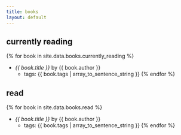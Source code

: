 ```yaml
---
title: books
layout: default
---
```


## currently reading
{% for book in site.data.books.currently_reading %}
  - *{{ book.title }}* by {{ book.author }}
    - tags: {{ book.tags | array_to_sentence_string }}
{% endfor %}

## read
{% for book in site.data.books.read %}
  - *{{ book.title }}* by {{ book.author }}
    - tags: {{ book.tags | array_to_sentence_string }}
{% endfor %}

